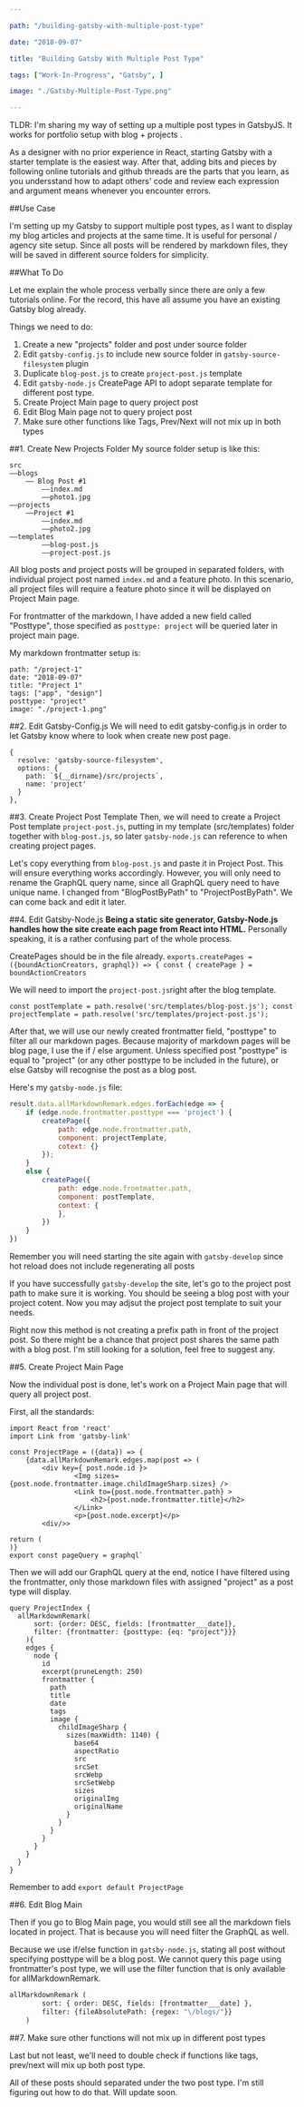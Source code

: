 ```yaml
---

path: "/building-gatsby-with-multiple-post-type"

date: "2018-09-07"

title: "Building Gatsby With Multiple Post Type"

tags: ["Work-In-Progress", "Gatsby", ]

image: "./Gatsby-Multiple-Post-Type.png"

---
```


TLDR: I'm sharing my way of setting up a multiple post types in GatsbyJS. It works for portfolio setup with blog + projects . 

As a designer with no prior experience in React, starting Gatsby with a starter template is the easiest way. After that, adding bits and pieces by following online tutorials and github threads are the parts that you learn, as you undersstand how to adapt others' code and review each expression and argument means whenever you encounter errors.

##Use Case

I'm setting up my Gatsby to support multiple post types, as I want to display my blog articles and projects at the same time. It is useful for personal / agency site setup. Since all posts will be rendered by markdown files, they will be saved in different source folders for simplicity.   

##What To Do

Let me explain the whole process verbally since there are only a few tutorials online. For the record, this have all assume you have an existing Gatsby blog already.  

Things we need to do:

1. Create a new "projects" folder and post under source folder
2. Edit `gatsby-config.js` to include new source folder in `gatsby-source-filesystem` plugin
3. Duplicate `blog-post.js` to create `project-post.js` template
3. Edit `gatsby-node.js` CreatePage API to adopt separate template for different post type. 
4. Create Project Main page to query project post
5. Edit Blog Main page not to query project post
6. Make sure other functions like Tags, Prev/Next will not mix up in both types

##1. Create New Projects Folder
My source folder setup is like this:
```
src
——blogs
    —— Blog Post #1
		——index.md
		——photo1.jpg
——projects
	——Project #1
		——index.md
		——photo2.jpg 	
——templates
		——blog-post.js
		——project-post.js
```
All blog posts and project posts will be grouped in separated folders, with individual project post named `index.md` and a feature photo. In this scenario, all project files will require a feature photo since it will be displayed on Project Main page. 

For frontmatter of the markdown, I have added a new field called "Posttype", those specified as `posttype: project` will be queried later in project main page.

My markdown frontmatter setup is:

```
path: "/project-1"
date: "2018-09-07"
title: "Project 1"
tags: ["app", "design"]
posttype: "project"
image: "./project-1.png"
```


##2. Edit Gatsby-Config.js
We will need to edit gatsby-config.js in order to let Gatsby know where to look when create new post page. 
```
{
  resolve: 'gatsby-source-filesystem',
  options: {
    path: `${__dirname}/src/projects`,
    name: 'project'
  }
},
```

##3. Create Project Post Template
Then, we will need to create a Project Post template `project-post.js`, putting in my template (src/templates) folder together with `blog-post.js`, so later `gatsby-node.js` can reference to when creating project pages.
 
Let's copy everything from `blog-post.js` and paste it in Project Post. This will ensure everything works accordingly. However, you will only need to rename the GraphQL query name, since all GraphQL query need to have unique name. I changed from "BlogPostByPath" to "ProjectPostByPath". We can come back and edit it later. 

##4. Edit Gatsby-Node.js
**Being a static site generator, Gatsby-Node.js handles how the site create each page from React into HTML.** Personally speaking, it is a rather confusing part of the whole process. 

CreatePages should be in the file already. 
`exports.createPages = ({boundActionCreators, graphql}) => {
    const { createPage } = boundActionCreators`

We will need to import the `project-post.js`right after the blog template. 

`const postTemplate = path.resolve('src/templates/blog-post.js');
        const projectTemplate = path.resolve('src/templates/project-post.js');`
        
After that, we will use our newly created frontmatter field, "posttype" to filter all our markdown pages. Because majority of markdown pages will be blog page, I use the if / else argument. Unless specified post "posttype" is equal to "project" (or any other posttype to be included in the future), or else Gatsby will recognise the post as a blog post. 

Here's my `gatsby-node.js` file:

```Javascript
result.data.allMarkdownRemark.edges.forEach(edge => {
    if (edge.node.frontmatter.posttype === 'project') {
        createPage({
            path: edge.node.frontmatter.path,
            component: projectTemplate,
            cotext: {}
        });
    }   
    else {
        createPage({
            path: edge.node.frontmatter.path,
            component: postTemplate,
            context: {
            },
        })
    }
})    
```

Remember you will need starting the site again with `gatsby-develop` since hot reload does not include regenerating all posts 

If you have successfully `gatsby-develop` the site, let's go to the project post path to make sure it is working. You should be seeing a blog post with your project cotent. Now you may adjsut the project post template to suit your needs.


Right now this method is not creating a prefix path in front of the project post. So there might be a chance that project post shares the same path with a blog post. I'm still looking for a solution, feel free to suggest any. 

##5. Create Project Main Page

Now the individual post is done, let's work on a Project Main page that will query all project post. 

First, all the standards:
```
import React from 'react'
import Link from 'gatsby-link'

const ProjectPage = ({data}) => {
    {data.allMarkdownRemark.edges.map(post => (
        <div key={ post.node.id }>
                <Img sizes={post.node.frontmatter.image.childImageSharp.sizes} />
                <Link to={post.node.frontmatter.path} >
                    <h2>{post.node.frontmatter.title}</h2>
                </Link>
                <p>{post.node.excerpt}</p>
        <div/>>

return (
)}
export const pageQuery = graphql`
```

Then we will add our GraphQL query at the end, notice I have filtered using the frontmatter, only those markdown files with assigned "project" as a post type will display. 

```
query ProjectIndex {
  allMarkdownRemark(
      sort: {order: DESC, fields: [frontmatter___date]}, 
      filter: {frontmatter: {posttype: {eq: "project"}}}
    ){
    edges {
      node {
        id
        excerpt(pruneLength: 250)
        frontmatter {
          path
          title
          date
          tags
          image {
            childImageSharp {
              sizes(maxWidth: 1140) {
                base64
                aspectRatio
                src
                srcSet
                srcWebp
                srcSetWebp
                sizes
                originalImg
                originalName
              }
            }
          }
        }
      }
    }
  }
}

```

Remember to add `export default ProjectPage`

##6. Edit Blog Main

Then if you go to Blog Main page, you would still see all the markdown fiels located in project. That is because you will need filter the GraphQL as well. 

Because we use if/else function in `gatsby-node.js`, stating all post without specifying posttype will be a blog post. We cannot query this page using frontmatter's post type,  we will use the filter function that is only available for allMarkdownRemark.
  
```GraphQL
allMarkdownRemark (
        sort: { order: DESC, fields: [frontmatter___date] },
        filter: {fileAbsolutePath: {regex: "\/blogs/"}}
    )
```

##7. Make sure other functions will not mix up in different post types

Last but not least, we'll need to double check if functions like tags, prev/next will mix up both post type. 

All of these posts should separated under the two post type. I'm still figuring out how to do that. Will update soon. 









